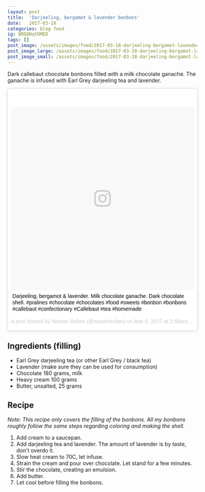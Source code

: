 ```yaml
---
layout: post
title:  'Darjeeling, bergamot & lavender bonbons'
date:   2017-03-18
categories: blog food
ig: BRQQHqtDMED
tags: []
post_image: /assets/images/food/2017-03-18-darjeeling-bergamot-lavender-bonbons.jpg
post_image_large: /assets/images/food/2017-03-18-darjeeling-bergamot-lavender-bonbons_large.jpg
post_image_small: /assets/images/food/2017-03-18-darjeeling-bergamot-lavender-bonbons_thumbnail.jpg
---
```


Dark callebaut chocolate bonbons filled with a milk chocolate ganache. The ganache is infused with Earl Grey darjeeling tea and lavender. 

<!-- begin ig snippet -->
<blockquote class="instagram-media" data-instgrm-captioned data-instgrm-version="7" style=" background:#FFF; border:0; border-radius:3px; box-shadow:0 0 1px 0 rgba(0,0,0,0.5),0 1px 10px 0 rgba(0,0,0,0.15); margin: 1px; max-width:658px; padding:0; width:99.375%; width:-webkit-calc(100% - 2px); width:calc(100% - 2px);"><div style="padding:8px;"> <div style=" background:#F8F8F8; line-height:0; margin-top:40px; padding:50% 0; text-align:center; width:100%;"> <div style=" background:url(data:image/png;base64,iVBORw0KGgoAAAANSUhEUgAAACwAAAAsCAMAAAApWqozAAAABGdBTUEAALGPC/xhBQAAAAFzUkdCAK7OHOkAAAAMUExURczMzPf399fX1+bm5mzY9AMAAADiSURBVDjLvZXbEsMgCES5/P8/t9FuRVCRmU73JWlzosgSIIZURCjo/ad+EQJJB4Hv8BFt+IDpQoCx1wjOSBFhh2XssxEIYn3ulI/6MNReE07UIWJEv8UEOWDS88LY97kqyTliJKKtuYBbruAyVh5wOHiXmpi5we58Ek028czwyuQdLKPG1Bkb4NnM+VeAnfHqn1k4+GPT6uGQcvu2h2OVuIf/gWUFyy8OWEpdyZSa3aVCqpVoVvzZZ2VTnn2wU8qzVjDDetO90GSy9mVLqtgYSy231MxrY6I2gGqjrTY0L8fxCxfCBbhWrsYYAAAAAElFTkSuQmCC); display:block; height:44px; margin:0 auto -44px; position:relative; top:-22px; width:44px;"></div></div> <p style=" margin:8px 0 0 0; padding:0 4px;"> <a href="https://www.instagram.com/p/BRQQHqtDMED/" style=" color:#000; font-family:Arial,sans-serif; font-size:14px; font-style:normal; font-weight:normal; line-height:17px; text-decoration:none; word-wrap:break-word;" target="_blank">Darjeeling, bergamot &amp; lavender. Milk chocolate ganache. Dark chocolate shell. #pralines #chocolate #chocolates #food #sweets #bonbon #bonbons #callebaut #confectionary #Callebaut #tea #homemade</a></p> <p style=" color:#c9c8cd; font-family:Arial,sans-serif; font-size:14px; line-height:17px; margin-bottom:0; margin-top:8px; overflow:hidden; padding:8px 0 7px; text-align:center; text-overflow:ellipsis; white-space:nowrap;">A post shared by Wouter Bulten (@wouterbulten) on <time style=" font-family:Arial,sans-serif; font-size:14px; line-height:17px;" datetime="2017-03-05T10:58:39+00:00">Mar 5, 2017 at 2:58am PST</time></p></div></blockquote>
<script async defer src="//platform.instagram.com/en_US/embeds.js"></script>
<!-- end ig snippet -->

## Ingredients (filling)

- Earl Grey darjeeling tea (or other Earl Grey / black tea)
- Lavender (make sure they can be used for consumption)
- Chocolate 180 grams, milk
- Heavy cream 100 grams
- Butter, unsalted, 25 grams

## Recipe

*Note: This recipe only covers the filling of the bonbons. All my bonbons roughly follow the same steps regarding coloring and making the shell.*

1. Add cream to a saucepan.
2. Add darjeeling tea and lavender. The amount of lavender is by taste, don't overdo it.
3. Slow heat cream to 70C, let infuse.
4. Strain the cream and pour over chocolate. Let stand for a few minutes.
5. Stir the chocolate, creating an emulsion.
6. Add butter.
7. Let cool before filling the bonbons.
